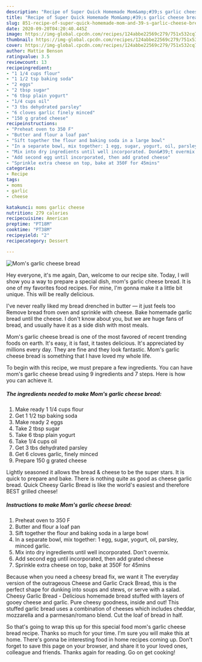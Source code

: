 ```yaml
---
description: "Recipe of Super Quick Homemade Mom&amp;#39;s garlic cheese bread"
title: "Recipe of Super Quick Homemade Mom&amp;#39;s garlic cheese bread"
slug: 851-recipe-of-super-quick-homemade-mom-and-39-s-garlic-cheese-bread
date: 2020-09-20T04:20:40.445Z
image: https://img-global.cpcdn.com/recipes/124abbe22569c279/751x532cq70/moms-garlic-cheese-bread-recipe-main-photo.jpg
thumbnail: https://img-global.cpcdn.com/recipes/124abbe22569c279/751x532cq70/moms-garlic-cheese-bread-recipe-main-photo.jpg
cover: https://img-global.cpcdn.com/recipes/124abbe22569c279/751x532cq70/moms-garlic-cheese-bread-recipe-main-photo.jpg
author: Mattie Benson
ratingvalue: 3.5
reviewcount: 13
recipeingredient:
- "1 1/4 cups flour"
- "1 1/2 tsp baking soda"
- "2 eggs"
- "2 tbsp sugar"
- "6 tbsp plain yogurt"
- "1/4 cups oil"
- "3 tbs dehydrated parsley"
- "6 cloves garlic finely minced"
- "150 g grated cheese"
recipeinstructions:
- "Preheat oven to 350 F"
- "Butter and flour a loaf pan"
- "Sift together the flour and baking soda in a large bowl"
- "In a separate bowl, mix together: 1 egg, sugar, yogurt, oil, parsley, minced garlic."
- "Mix into dry ingredients until well incorporated. Don&#39;t overmix."
- "Add second egg until incorporated, then add grated cheese"
- "Sprinkle extra cheese on top, bake at 350F for 45mins"
categories:
- Recipe
tags:
- moms
- garlic
- cheese

katakunci: moms garlic cheese 
nutrition: 279 calories
recipecuisine: American
preptime: "PT18M"
cooktime: "PT38M"
recipeyield: "2"
recipecategory: Dessert

---
```



![Mom&#39;s garlic cheese bread](https://img-global.cpcdn.com/recipes/124abbe22569c279/751x532cq70/moms-garlic-cheese-bread-recipe-main-photo.jpg)

Hey everyone, it's me again, Dan, welcome to our recipe site. Today, I will show you a way to prepare a special dish, mom&#39;s garlic cheese bread. It is one of my favorites food recipes. For mine, I'm gonna make it a little bit unique. This will be really delicious.

I&#39;ve never really liked my bread drenched in butter — it just feels too Remove bread from oven and sprinkle with cheese. Bake homemade garlic bread until the cheese. I don&#39;t know about you, but we are huge fans of bread, and usually have it as a side dish with most meals.

Mom&#39;s garlic cheese bread is one of the most favored of recent trending foods on earth. It's easy, it is fast, it tastes delicious. It's appreciated by millions every day. They are fine and they look fantastic. Mom&#39;s garlic cheese bread is something that I have loved my whole life.


To begin with this recipe, we must prepare a few ingredients. You can have mom&#39;s garlic cheese bread using 9 ingredients and 7 steps. Here is how you can achieve it.

<!--inarticleads1-->

##### The ingredients needed to make Mom&#39;s garlic cheese bread:

1. Make ready 1 1/4 cups flour
1. Get 1 1/2 tsp baking soda
1. Make ready 2 eggs
1. Take 2 tbsp sugar
1. Take 6 tbsp plain yogurt
1. Take 1/4 cups oil
1. Get 3 tbs dehydrated parsley
1. Get 6 cloves garlic, finely minced
1. Prepare 150 g grated cheese


Lightly seasoned it allows the bread &amp; cheese to be the super stars. It is quick to prepare and bake. There is nothing quite as good as cheese garlic bread. Quick Cheesy Garlic Bread is like the world&#39;s easiest and therefore BEST grilled cheese! 

<!--inarticleads2-->

##### Instructions to make Mom&#39;s garlic cheese bread:

1. Preheat oven to 350 F
1. Butter and flour a loaf pan
1. Sift together the flour and baking soda in a large bowl
1. In a separate bowl, mix together: 1 egg, sugar, yogurt, oil, parsley, minced garlic.
1. Mix into dry ingredients until well incorporated. Don&#39;t overmix.
1. Add second egg until incorporated, then add grated cheese
1. Sprinkle extra cheese on top, bake at 350F for 45mins


Because when you need a cheesy bread fix, we want it The everyday version of the outrageous Cheese and Garlic Crack Bread, this is the perfect shape for dunking into soups and stews, or serve with a salad. Cheesy Garlic Bread - Delicious homemade bread stuffed with layers of gooey cheese and garlic. Pure cheesy goodness, inside and out! This stuffed garlic bread uses a combination of cheeses which includes cheddar, mozzarella and a parmesan/romano blend. Cut the loaf of bread in half. 

So that's going to wrap this up for this special food mom&#39;s garlic cheese bread recipe. Thanks so much for your time. I'm sure you will make this at home. There's gonna be interesting food in home recipes coming up. Don't forget to save this page on your browser, and share it to your loved ones, colleague and friends. Thanks again for reading. Go on get cooking!
